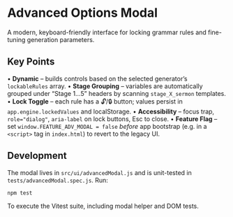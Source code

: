 # Advanced Options Modal

A modern, keyboard-friendly interface for locking grammar rules and fine-tuning generation parameters.

## Key Points

• **Dynamic** – builds controls based on the selected generator’s `lockableRules` array.
• **Stage Grouping** – variables are automatically grouped under “Stage 1…5” headers by scanning `stage_X_sermon` templates.
• **Lock Toggle** – each rule has a 🔓/🔒 button; values persist in `app.engine.lockedValues` and localStorage.
• **Accessibility** – focus trap, `role="dialog"`, `aria-label` on lock buttons, Esc to close.
• **Feature Flag** – set `window.FEATURE_ADV_MODAL = false` *before* app bootstrap (e.g. in a `<script>` tag in `index.html`) to revert to the legacy UI.

## Development

The modal lives in `src/ui/advancedModal.js` and is unit-tested in `tests/advancedModal.spec.js`.
Run:
```bash
npm test
```
To execute the Vitest suite, including modal helper and DOM tests.
